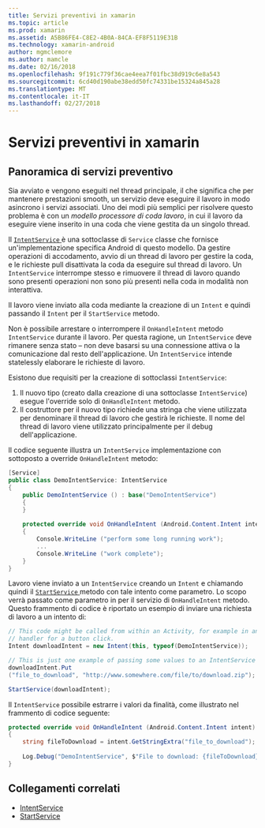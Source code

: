 ```yaml
---
title: Servizi preventivi in xamarin
ms.topic: article
ms.prod: xamarin
ms.assetid: A5B86FE4-C8E2-4B0A-84CA-EF8F5119E31B
ms.technology: xamarin-android
author: mgmclemore
ms.author: mamcle
ms.date: 02/16/2018
ms.openlocfilehash: 9f191c779f36cae4eea7f01fbc38d919c6e8a543
ms.sourcegitcommit: 6cd40d190abe38edd50fc74331be15324a845a28
ms.translationtype: MT
ms.contentlocale: it-IT
ms.lasthandoff: 02/27/2018
---
```

# <a name="intent-services-in-xamarinandroid"></a>Servizi preventivi in xamarin

## <a name="intent-services-overview"></a>Panoramica di servizi preventivo

Sia avviato e vengono eseguiti nel thread principale, il che significa che per mantenere prestazioni smooth, un servizio deve eseguire il lavoro in modo asincrono i servizi associati. Uno dei modi più semplici per risolvere questo problema è con un _modello processore di coda lavoro_, in cui il lavoro da eseguire viene inserito in una coda che viene gestita da un singolo thread. 

Il [ `IntentService` ](https://developer.xamarin.com/api/type/Android.App.IntentService/) è una sottoclasse di `Service` classe che fornisce un'implementazione specifica Android di questo modello. Da gestire operazioni di accodamento, avvio di un thread di lavoro per gestire la coda, e le richieste pull disattivata la coda da eseguire sul thread di lavoro. Un `IntentService` interrompe stesso e rimuovere il thread di lavoro quando sono presenti operazioni non sono più presenti nella coda in modalità non interattiva.
 
Il lavoro viene inviato alla coda mediante la creazione di un `Intent` e quindi passando il `Intent` per il `StartService` metodo.

Non è possibile arrestare o interrompere il `OnHandleIntent` metodo `IntentService` durante il lavoro. Per questa ragione, un `IntentService` deve rimanere senza stato &ndash; non deve basarsi su una connessione attiva o la comunicazione dal resto dell'applicazione. Un `IntentService` intende statelessly elaborare le richieste di lavoro.

Esistono due requisiti per la creazione di sottoclassi `IntentService`:

1. Il nuovo tipo (creato dalla creazione di una sottoclasse `IntentService`) esegue l'override solo di `OnHandleIntent` metodo.
2. Il costruttore per il nuovo tipo richiede una stringa che viene utilizzata per denominare il thread di lavoro che gestirà le richieste. Il nome del thread di lavoro viene utilizzato principalmente per il debug dell'applicazione.

Il codice seguente illustra un `IntentService` implementazione con sottoposto a override `OnHandleIntent` metodo:

```csharp
[Service]
public class DemoIntentService: IntentService
{
    public DemoIntentService () : base("DemoIntentService")
    {
    }
    
    protected override void OnHandleIntent (Android.Content.Intent intent)
    {
        Console.WriteLine ("perform some long running work");
        ...
        Console.WriteLine ("work complete");
    }
}
```

Lavoro viene inviato a un `IntentService` creando un `Intent` e chiamando quindi il [ `StartService` ](https://developer.xamarin.com/api/member/Android.Content.Context.StartService/p/Android.Content.Intent/) metodo con tale intento come parametro. Lo scopo verrà passato come parametro in per il servizio di `OnHandleIntent` metodo. Questo frammento di codice è riportato un esempio di inviare una richiesta di lavoro a un intento di: 

```csharp
// This code might be called from within an Activity, for example in an event
// handler for a button click.
Intent downloadIntent = new Intent(this, typeof(DemoIntentService));

// This is just one example of passing some values to an IntentService via the Intent:
downloadIntent.Put
("file_to_download", "http://www.somewhere.com/file/to/download.zip");

StartService(downloadIntent);
```

Il `IntentService` possibile estrarre i valori da finalità, come illustrato nel frammento di codice seguente:  

```csharp
protected override void OnHandleIntent (Android.Content.Intent intent)
{
    string fileToDownload = intent.GetStringExtra("file_to_download");
    
    Log.Debug("DemoIntentService", $"File to download: {fileToDownload}.");
}
```


## <a name="related-links"></a>Collegamenti correlati

- [IntentService](https://developer.xamarin.com/api/type/Android.App.IntentService/)
- [StartService](https://developer.xamarin.com/api/member/Android.Content.Context.StartService/p/Android.Content.Intent/)

